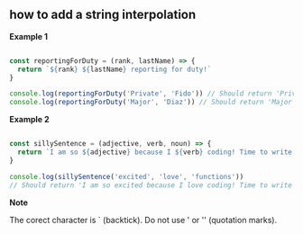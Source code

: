 ## how to add a string interpolation

**Example 1**

```javascript

const reportingForDuty = (rank, lastName) => {
  return `${rank} ${lastName} reporting for duty!`
}

console.log(reportingForDuty('Private', 'Fido')) // Should return 'Private Fido reporting for duty!'
console.log(reportingForDuty('Major', 'Diaz')) // Should return 'Major Diaz reporting for duty!'

```

**Example 2**

```javascript

const sillySentence = (adjective, verb, noun) => {
  return `I am so ${adjective} because I ${verb} coding! Time to write some more awesome ${noun}!`
}

console.log(sillySentence('excited', 'love', 'functions')) 
// Should return 'I am so excited because I love coding! Time to write some more awesome functions!'

```

**Note**

The corect character is ` (backtick). Do not use ' or '' (quotation marks).

